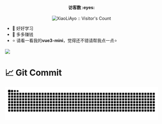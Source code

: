 <h4 align="center">访客数 :eyes:</h4>
<p align="center"><img src="https://profile-counter.glitch.me/18845778092/count.svg" alt="XiaoLiAyo :: Visitor's Count" /></p>
<ul>
  <li>🚀 好好学习 </li>
  <li>💸 多多赚钱 </li>
  <li>⭐ 请看一看我的<b>vue3-mini</b>，觉得还不错请帮我点一点⭐ </li>
</ul>
<img src="https://github-readme-stats-eight-theta.vercel.app/api/top-langs/?username=18845778092&layout=compact&langs_count=8&theme=algolia"/>

#  📈 Git Commit
<img src="https://github.com/18845778092/18845778092/blob/output/github-contribution-grid-snake.svg" />
